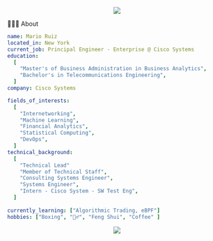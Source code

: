 <p align="center">
  <img src="https://capsule-render.vercel.app/api?section=header&animation=fadeIn&type=waving&color=gradient&height=150"/>
</p>

👨🏻‍💻  About
```yaml
name: Mario Ruiz
located_in: New York
current_job: Principal Engineer - Enterprise @ Cisco Systems
education:
  [
    "Master's of Business Administration in Business Analytics",
    "Bachelor's in Telecommunications Engineering",
  ]
company: Cisco Systems

fields_of_interests:
  [
    "Internetworking",
    "Machine Learning",
    "Financial Analytics",
    "Statistical Computing",
    "DevOps",
  ]
technical_background:
  [
    "Technical Lead"
    "Member of Technical Staff",
    "Consulting Systems Engineer",
    "Systems Engineer",
    "Intern - Cisco System - SW Test Eng",
  ]
  
currently_learning: ["Algorithmic Trading, eBPF"]
hobbies: ["Boxing", "🏋️‍♂️", "Feng Shui", "Coffee" ]
```
<p align="center">
  <img src="https://capsule-render.vercel.app/api?section=footer&animation=fadeIn&type=waving&color=gradient&height=100"/>
</p>
